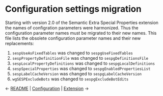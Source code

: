 # Configuration settings migration

Starting with version 2.0 of the Semantic Extra Special Properties extension the names of
configration parameters were harmonized. Thus the configuration parameter names must be
migrated to their new names. This file lists the obsolete configuration parameter names
and their new replacements:

1. `sespUseAsFixedTables` was changed to `sespgUseFixedTables`
2. `sespPropertyDefinitionFile` was changed to `sespgDefinitionsFile`
3. `sespLocalPropertyDefinitions` was changed to `sespgLocalDefinitions`
4. `sespSpecialProperties` was changed to `sespgEnabledPropertiesList`
5. `sespLabelCacheVersion` was changed to `sespgLabelCacheVersion`
6. `wgSESPExcludeBots` was changed to `sespgExcludeBotEdits`

&larr; [README](README.md) | [Configuration](00-configuration.md) | [Extension](01-extension.md) &rarr;
